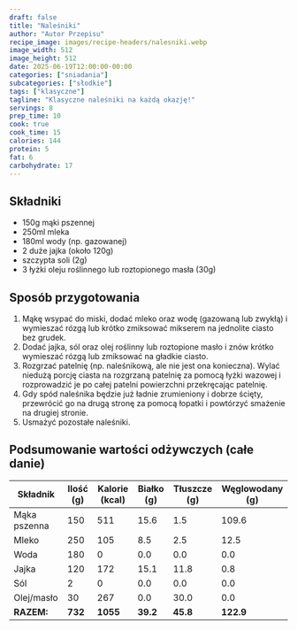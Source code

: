 ```yaml
---
draft: false
title: "Naleśniki"
author: "Autor Przepisu"
recipe_image: images/recipe-headers/nalesniki.webp
image_width: 512
image_height: 512
date: 2025-06-19T12:00:00-00:00
categories: ["sniadania"]
subcategories: ["słodkie"]
tags: ["klasyczne"]
tagline: "Klasyczne naleśniki na każdą okazję!"
servings: 8
prep_time: 10
cook: true
cook_time: 15
calories: 144
protein: 5
fat: 6
carbohydrate: 17
---
```


## Składniki
- 150g mąki pszennej
- 250ml mleka
- 180ml wody (np. gazowanej)
- 2 duże jajka (około 120g)
- szczypta soli (2g)
- 3 łyżki oleju roślinnego lub roztopionego masła (30g)

## Sposób przygotowania
1. Mąkę wsypać do miski, dodać mleko oraz wodę (gazowaną lub zwykłą) i wymieszać rózgą lub krótko zmiksować mikserem na jednolite ciasto bez grudek.
2. Dodać jajka, sól oraz olej roślinny lub roztopione masło i znów krótko wymieszać rózgą lub zmiksować na gładkie ciasto.
3. Rozgrzać patelnię (np. naleśnikową, ale nie jest ona konieczna). Wylać niedużą porcję ciasta na rozgrzaną patelnię za pomocą łyżki wazowej i rozprowadzić je po całej patelni powierzchni przekręcając patelnię.
4. Gdy spód naleśnika będzie już ładnie zrumieniony i dobrze ścięty, przewrócić go na drugą stronę za pomocą łopatki i powtórzyć smażenie na drugiej stronie.
5. Usmażyć pozostałe naleśniki.

## Podsumowanie wartości odżywczych (całe danie)

| Składnik         | Ilość (g) | Kalorie (kcal) | Białko (g) | Tłuszcze (g) | Węglowodany (g) |
|------------------|-----------|---------------|------------|--------------|-----------------|
| Mąka pszenna     | 150       | 511           | 15.6       | 1.5          | 109.6           |
| Mleko            | 250       | 105           | 8.5        | 2.5          | 12.5            |
| Woda             | 180       | 0             | 0.0        | 0.0          | 0.0             |
| Jajka            | 120       | 172           | 15.1       | 11.8         | 0.8             |
| Sól              | 2         | 0             | 0.0        | 0.0          | 0.0             |
| Olej/masło       | 30        | 267           | 0.0        | 30.0         | 0.0             |
| **RAZEM:**       | **732**   | **1055**      | **39.2**   | **45.8**     | **122.9**       |
